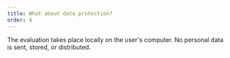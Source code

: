 ```yaml
---
title: What about data protection?
order: 4
---
```


The evaluation takes place locally on the user's computer. No personal data is sent, stored, or distributed.
